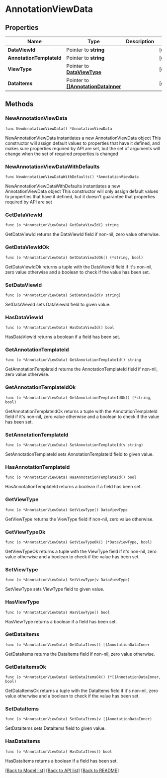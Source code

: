 # AnnotationViewData

## Properties

Name | Type | Description | Notes
------------ | ------------- | ------------- | -------------
**DataViewId** | Pointer to **string** |  | [optional] 
**AnnotationTemplateId** | Pointer to **string** |  | [optional] 
**ViewType** | Pointer to [**DataViewType**](DataViewType.md) |  | [optional] 
**DataItems** | Pointer to [**[]AnnotationDataInner**](AnnotationDataInner.md) |  | [optional] 

## Methods

### NewAnnotationViewData

`func NewAnnotationViewData() *AnnotationViewData`

NewAnnotationViewData instantiates a new AnnotationViewData object
This constructor will assign default values to properties that have it defined,
and makes sure properties required by API are set, but the set of arguments
will change when the set of required properties is changed

### NewAnnotationViewDataWithDefaults

`func NewAnnotationViewDataWithDefaults() *AnnotationViewData`

NewAnnotationViewDataWithDefaults instantiates a new AnnotationViewData object
This constructor will only assign default values to properties that have it defined,
but it doesn't guarantee that properties required by API are set

### GetDataViewId

`func (o *AnnotationViewData) GetDataViewId() string`

GetDataViewId returns the DataViewId field if non-nil, zero value otherwise.

### GetDataViewIdOk

`func (o *AnnotationViewData) GetDataViewIdOk() (*string, bool)`

GetDataViewIdOk returns a tuple with the DataViewId field if it's non-nil, zero value otherwise
and a boolean to check if the value has been set.

### SetDataViewId

`func (o *AnnotationViewData) SetDataViewId(v string)`

SetDataViewId sets DataViewId field to given value.

### HasDataViewId

`func (o *AnnotationViewData) HasDataViewId() bool`

HasDataViewId returns a boolean if a field has been set.

### GetAnnotationTemplateId

`func (o *AnnotationViewData) GetAnnotationTemplateId() string`

GetAnnotationTemplateId returns the AnnotationTemplateId field if non-nil, zero value otherwise.

### GetAnnotationTemplateIdOk

`func (o *AnnotationViewData) GetAnnotationTemplateIdOk() (*string, bool)`

GetAnnotationTemplateIdOk returns a tuple with the AnnotationTemplateId field if it's non-nil, zero value otherwise
and a boolean to check if the value has been set.

### SetAnnotationTemplateId

`func (o *AnnotationViewData) SetAnnotationTemplateId(v string)`

SetAnnotationTemplateId sets AnnotationTemplateId field to given value.

### HasAnnotationTemplateId

`func (o *AnnotationViewData) HasAnnotationTemplateId() bool`

HasAnnotationTemplateId returns a boolean if a field has been set.

### GetViewType

`func (o *AnnotationViewData) GetViewType() DataViewType`

GetViewType returns the ViewType field if non-nil, zero value otherwise.

### GetViewTypeOk

`func (o *AnnotationViewData) GetViewTypeOk() (*DataViewType, bool)`

GetViewTypeOk returns a tuple with the ViewType field if it's non-nil, zero value otherwise
and a boolean to check if the value has been set.

### SetViewType

`func (o *AnnotationViewData) SetViewType(v DataViewType)`

SetViewType sets ViewType field to given value.

### HasViewType

`func (o *AnnotationViewData) HasViewType() bool`

HasViewType returns a boolean if a field has been set.

### GetDataItems

`func (o *AnnotationViewData) GetDataItems() []AnnotationDataInner`

GetDataItems returns the DataItems field if non-nil, zero value otherwise.

### GetDataItemsOk

`func (o *AnnotationViewData) GetDataItemsOk() (*[]AnnotationDataInner, bool)`

GetDataItemsOk returns a tuple with the DataItems field if it's non-nil, zero value otherwise
and a boolean to check if the value has been set.

### SetDataItems

`func (o *AnnotationViewData) SetDataItems(v []AnnotationDataInner)`

SetDataItems sets DataItems field to given value.

### HasDataItems

`func (o *AnnotationViewData) HasDataItems() bool`

HasDataItems returns a boolean if a field has been set.


[[Back to Model list]](../README.md#documentation-for-models) [[Back to API list]](../README.md#documentation-for-api-endpoints) [[Back to README]](../README.md)


